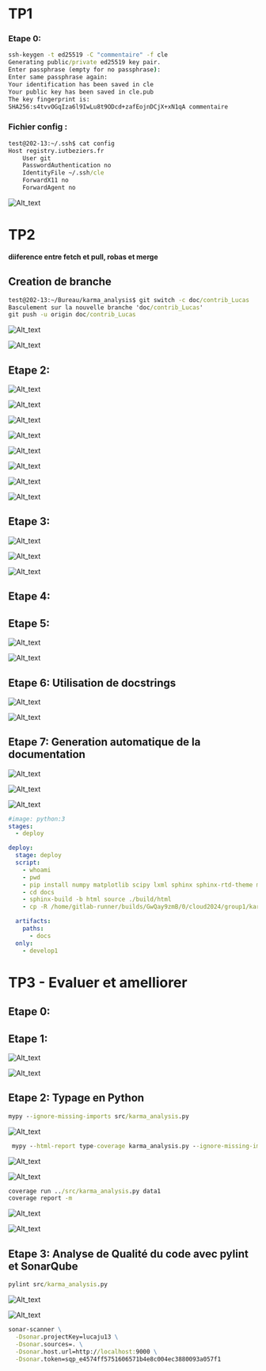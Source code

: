 # TP1

### Etape 0:

```cmd
ssh-keygen -t ed25519 -C "commentaire" -f cle
Generating public/private ed25519 key pair.
Enter passphrase (empty for no passphrase): 
Enter same passphrase again: 
Your identification has been saved in cle
Your public key has been saved in cle.pub
The key fingerprint is:
SHA256:s4tvvOGqIza6l9IwLu8t9ODcd+zafEojnDCjX+xN1qA commentaire
```
### Fichier config :

```cmd
test@202-13:~/.ssh$ cat config 
Host registry.iutbeziers.fr
	User git
	PasswordAuthentication no
	IdentityFile ~/.ssh/cle
	ForwardX11 no
	ForwardAgent no	
```
![Alt_text](../images/1.1.png)

# TP2
**diiference entre fetch et pull, robas et merge**
## Creation de branche

```cmd
test@202-13:~/Bureau/karma_analysis$ git switch -c doc/contrib_Lucas
Basculement sur la nouvelle branche 'doc/contrib_Lucas'
git push -u origin doc/contrib_Lucas
```
![Alt_text](../images/1.2.png)

![Alt_text](../images/1.3.png)

## Etape 2:
![Alt_text](../images/1.4.png)

![Alt_text](../images/1.5.png)

![Alt_text](../images/1.6.png)

![Alt_text](../images/1.7.png)

![Alt_text](../images/1.8.png)

![Alt_text](../images/1.9.png)

![Alt_text](../images/1.10.png)

![Alt_text](../images/1.11.png)

## Etape 3:
![Alt_text](../images/1.12.png)

![Alt_text](../images/1.13.png)

![Alt_text](../images/1.14.png)

## Etape 4:

## Etape 5:
![Alt_text](../images/1.15.png)

![Alt_text](../images/1.16.png)

## Etape 6: Utilisation de docstrings
![Alt_text](../images/1.17.png)

![Alt_text](../images/1.18.png)

## Etape 7: Generation automatique de la documentation
![Alt_text](../images/1.21.png)

![Alt_text](../images/1.20.png)

![Alt_text](../images/1.19.png)

```yaml
#image: python:3
stages:
  - deploy

deploy:
  stage: deploy
  script:
    - whoami
    - pwd
    - pip install numpy matplotlib scipy lxml sphinx sphinx-rtd-theme myst-parser --break-system-packages
    - cd docs
    - sphinx-build -b html source ./build/html
    - cp -R /home/gitlab-runner/builds/GwQay9zmB/0/cloud2024/group1/karma_analysis /tmp/monbuild/

  artifacts:
    paths:
      - docs
  only:
    - develop1
```

# TP3 - Evaluer et amelliorer 
## Etape 0:

## Etape 1:
![Alt_text](../images/1.23.png)

![Alt_text](../images/1.24.png)

## Etape 2: Typage en Python
```cmd
mypy --ignore-missing-imports src/karma_analysis.py
```
![Alt_text](../images/1.25.png)

```cmd
 mypy --html-report type-coverage karma_analysis.py --ignore-missing-imports
```
![Alt_text](../images/1.26.png)

![Alt_text](../images/1.27.png)

```cmd
coverage run ../src/karma_analysis.py data1
coverage report -m
```
![Alt_text](../images/1.28.png)

![Alt_text](../images/1.29.png)

## Etape 3: Analyse de Qualité du code avec pylint et SonarQube
```cmd
pylint src/karma_analysis.py
```
![Alt_text](../images/1.30.png)

![Alt_text](../images/1.31.png)

```cmd
sonar-scanner \
  -Dsonar.projectKey=lucaju13 \
  -Dsonar.sources=. \
  -Dsonar.host.url=http://localhost:9000 \
  -Dsonar.token=sqp_e4574ff5751606571b4e8c004ec3880093a057f1
```

